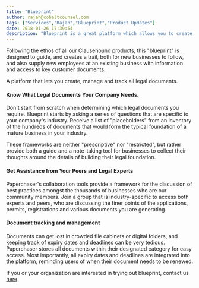 ```yaml
---
title: "Blueprint"
author: rajah@cobaltcounsel.com
tags: ["Services","Rajah","Blueprint","Product Updates"]
date: 2018-01-26 17:39:54
description: "Blueprint is a great platform which allows you to create, manage and track all legal documents. Read this article to find out more about Blueprint!"
---
```


Following the ethos of all our Clausehound products, this "blueprint" is designed to guide, and creates a trail, both for new businesses to follow, and also supply new employees at an existing business with information and access to key customer documents.

A platform that lets you create, manage and track all legal documents.

#### Know What Legal Documents Your Company Needs.

Don't start from scratch when determining which legal documents you require. Blueprint starts by asking a series of questions that are specific to your company's industry. Receive a list of "placeholders" from an inventory of the hundreds of documents that would form the typical foundation of a mature business in your industry.

These frameworks are neither "prescriptive" nor "restricted", but rather provide both a guide and a note-taking tool for businesses to collect their thoughts around the details of building their legal foundation.

#### Get Assistance from Your Peers and Legal Experts

Paperchaser's collaboration tools provide a framework for the discussion of best practices amongst the thousands of businesses who are our community members. Join a group that is industry-specific to access both experts and peers, who are discussing the finer points of the applications, permits, registrations and various documents you are generating.

#### Document tracking and management

Documents can get lost in crowded file cabinets or digital folders, and keeping track of expiry dates and deadlines can be very tedious. Paperchaser stores all documents within their designated category for easy access. Most importantly, all expiry dates and deadlines are integrated into the platform, reminding users of when their document needs to be renewed.

If you or your organization are interested in trying out blueprint, contact us [here](mailto:rajah@clausehound.com).
